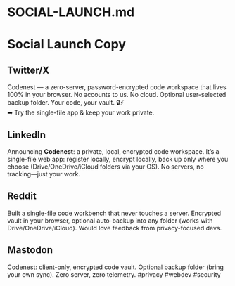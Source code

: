 # SOCIAL-LAUNCH.md
# Social Launch Copy

## Twitter/X
Codenest — a zero-server, password-encrypted code workspace that lives 100% in your browser. No accounts to us. No cloud. Optional user-selected backup folder. Your code, your vault. 🔒⚡  
➡ Try the single-file app & keep your work private.

## LinkedIn
Announcing **Codenest**: a private, local, encrypted code workspace. It’s a single-file web app: register locally, encrypt locally, back up only where you choose (Drive/OneDrive/iCloud folders via your OS). No servers, no tracking—just your work.

## Reddit
Built a single-file code workbench that never touches a server. Encrypted vault in your browser, optional auto-backup into any folder (works with Drive/OneDrive/iCloud). Would love feedback from privacy-focused devs.

## Mastodon
Codenest: client-only, encrypted code vault. Optional backup folder (bring your own sync). Zero server, zero telemetry. #privacy #webdev #security
